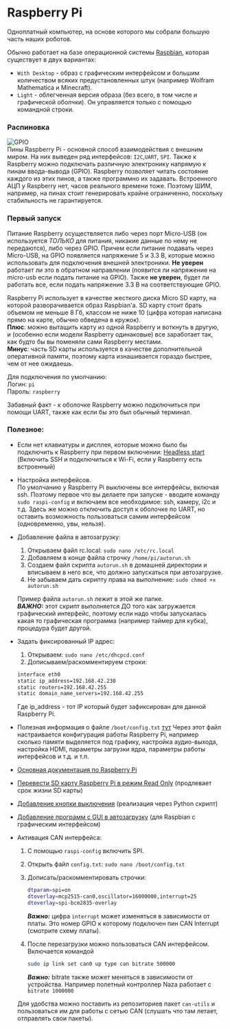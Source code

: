 # Raspberry Pi
Одноплатный компьютер, на основе которого мы собрали большую часть наших роботов.

Обычно работает на базе операционной системы [Raspbian](https://www.raspberrypi.org/downloads/raspbian/), которая
существует в двух вариантах: 
- `With Desktop` - образ с графическим интерфейсом и большим количеством всяких предустановленных штук (например Wolfram
Mathematica и Minecraft). 
- `Light` - облегченная версия образа (без всего, в том числе и графической оболчки). Он управляется только с помощью
командной строки.

### Распиновка
![GPIO](https://github.com/victorvorobev/Database/blob/master/RaspberryPi/Images/rpiGpio.png)   
Пины Raspberry Pi - основной способ взаимодействия с внешним миром. На них выведен ряд интерфейсов:
`I2C`,`UART`, `SPI`. Также к Raspberry можно подключать различную электронику напрямую к пинам ввода-вывода (GPIO). 
Raspberry позволяет читать состояние каждого из этих пинов, а также программно их задавать.
Встроенного АЦП у Raspberry нет, часов реального времени тоже. Поэтому ШИМ, например, на пинах стоит генерировать
крайне ограниченно, поскольку стабильность не гарантируется.

### Первый запуск
Питание Raspberry осуществляется либо через порт Micro-USB (он используется *ТОЛЬКО* для питания, никакие данные по нему
не передаются), либо через GPIO. Причем если питание подавать через Micro-USB, на GPIO появляется напряжение 5 и 3.3 В, 
которые можно использовать для подключения внешней электроники. **Не уверен** работает ли это в обратном направлении 
(появится ли напряжение на micro-usb если подать питание на GPIO). Также **не уверен**, будет ли работать все, если 
подать напряжение 3.3 В на соответствующие GPIO.

Raspberry Pi использует в качестве жесткого диска Micro SD карту, на которой разворачивается образ Raspbian'a. 
SD карту стоит брать объемом не меньше 8 Гб, классом не ниже 10 (цифра которая написана прямо на карте, обычно обведена
в кружок).   
**Плюс**: можно вытащить карту из одной Raspberry и воткнуть в другую, и (особенно если модели Raspberry одинаковые) все 
заработает так, как будто бы вы поменяли сами Raspberry местами.   
**Минус**: часть SD карты используется в качестве дополнительной оперативной памяти, поэтому карта изнашивается гораздо 
быстрее, чем от нее ожидаешь.

Для подключения по умолчанию:  
Логин: `pi`  
Пароль: `raspberry`  

Забавный факт - к оболочке Raspberry можно подключиться при помощи UART, также как если бы это был обычный терминал.

### Полезное:
- Если нет клавиатуры и дисплея, которые можно было бы подключить к Raspberry при первом включении: 
[Headless start](https://www.raspberrypi.org/documentation/configuration/wireless/headless.md) 
(Включить SSH и подключиться к Wi-Fi, если у Raspberry есть встроенный)

- Настройка интерфейсов.  
По умолчанию у Raspberry Pi выключены все интерфейсы, включая ssh. Поэтому первое что вы делаете при запуске - вводите
команду `sudo raspi-config` и включаем все необходимое: ssh, камеру, i2c и т.д. Здесь же можно отключить доступ к 
оболочке по UART, но оставить возможность пользоваться самим интерфейсом (одновременно, увы, нельзя).

- Добавление файла в автозагрузку:
  1. Открываем файл rc.local: `sudo nano /etc/rc.local`
  2. Добавляем в конце файла строчку `/home/pi/autorun.sh`
  3. Создаем файл скрипта `autorun.sh` в домашней директории и вписываем в него все, что должно запускаться при
   автозагрузке.  
  4. Не забываем дать скрипту права на выполнение: `sudo chmod +x autorun.sh`  
  
   Пример файла `autorun.sh` лежит в этой же папке.  
   ***ВАЖНО:*** этот скрипт выполняется ДО того как загружается графический интерфейс, поэтому если надо чтобы 
   запускалась какая то графическая программа (например таймер для кубка), процедура будет другой.
   
- Задать фиксированный IP адрес:
  1. Открываем: `sudo nano /etc/dhcpcd.conf`
  2. Дописываем/раскомментируем строки:
  ```bash
  interface eth0
  static ip_address=192.168.42.230
  static routers=192.168.42.255
  static domain_name_servers=192.168.42.255
  ```
  Где ip_address - тот IP который будет зафиксирован для данной Raspberry Pi.
  
- Полезная информация о файле `/boot/config.txt` [тут](http://wikihandbk.com/wiki/Raspberry_Pi:Настройка/config.txt)
  Через этот файл настраивается конфигурация работы Raspberry Pi, например сколько памяти выделяется под графику, 
  настройка аудио-выхода, настройка HDMI, параметры загрузки ядра, параметры работы интерфейсов и т.д. и т.п.
  
- [Основная документация по Raspberry Pi](https://www.raspberrypi.org/documentation/)

- [Перевести SD карту Raspberry Pi в режим Read Only](https://habr.com/post/400011/) (продлевает срок жизни SD карты)

- [Добавление кнопки выключения](https://www.element14.com/community/docs/DOC-78055/l/adding-a-shutdown-button-to-the-raspberry-pi-b)
(реализация через Python скрипт)
  
- [Добавление программ с GUI в автозагрузку](http://www.raspberry-projects.com/pi/pi-operating-systems/raspbian/auto-running-programs-gui)
 (для Raspbian с графическим интерфейсом) 


- Активация CAN интерфейса:
  1. С помощью `raspi-config` включить SPI.
  2. Открыть файл `config.txt`: `sudo nano /boot/config.txt`
  3. Дописать/раскомментировать строчки:
      ```bash
      dtparam=spi=on
      dtoverlay=mcp2515-can0,oscillator=16000000,interrupt=25
      dtoverlay=spi-bcm2835-overlay
      ```
      ***Важно:*** цифра `interrupt` может изменяться в зависимости от платы. Это номер GPIO к которому подключен пин 
      CAN Interrupt (смотрите схему платы).

  4. После перезагрузки можно пользоваться CAN интерфейсом. Включается командой 
      ```bash
      sudo ip link set can0 up type can bitrate 500000
      ```

      ***Важно:*** bitrate также может меняться в зависимости от устройства. Например полетный контроллер Naza работает
       с `bitrate 1000000`
  
  Для удобства можно поставить из репозиториев пакет `can-utils` и пользоваться им для работы с сетью CAN (слушать что 
  там летает, отправлять свои пакеты).  
